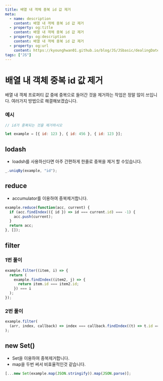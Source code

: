 ```yaml
---
title: 배열 내 객체 중복 id 값 제거
meta:
  - name: description
    content: 배열 내 객체 중복 id 값 제거
  - property: og:title
    content: 배열 내 객체 중복 id 값 제거
  - property: og:description
    content: 배열 내 객체 중복 id 값 제거
  - property: og:url
    content: https://kyounghwan01.github.io/blog/JS/JSbasic/dealingDate/
tags: ["JS"]
---
```


# 배열 내 객체 중복 id 값 제거

배열 내 객체 프로퍼티 값 중에 중복으로 들어간 것을 제거하는 작업은 정말 많이 쓰입니다.
여러가지 방법으로 해결해보겠습니다.

### 예시

```js
// id가 중복되는 것을 제거하시오

let example = [{ id: 123 }, { id: 456 }, { id: 123 }];
```

## lodash

- loadsh를 사용하신다면 아주 간편하게 한줄로 중복을 제거 할 수있습니다.

```js
_.uniqBy(example, "id");
```

## reduce

- accumulator를 이용하여 중복제거합니다.

```js
example.reduce(function(acc, current) {
  if (acc.findIndex(({ id }) => id === current.id) === -1) {
    acc.push(current);
  }
  return acc;
}, []);
```

## filter

### 1번 풀이

```js
example.filter((item, i) => {
  return (
    example.findIndex((item2, j) => {
      return item.id === item2.id;
    }) === i
  );
});
```

### 2번 풀이

```js
example.filter(
  (arr, index, callback) => index === callback.findIndex((t) => t.id === arr.id)
);
```

## new Set()

- Set을 이용하여 중복제거합니다.
- map을 두번 써서 비효율적인것 같습니다.

```js
[...new Set(example.map(JSON.stringify)).map(JSON.parse)];
```

<TagLinks />

<Disqus />
